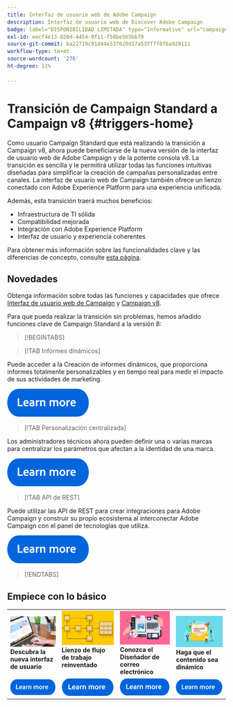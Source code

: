 ```yaml
---
title: Interfaz de usuario web de Adobe Campaign
description: Interfaz de usuario web de Discover Adobe Campaign
badge: label="DISPONIBILIDAD LIMITADA" type="Informative" url="campaign-standard-migration-home.md" tooltip="Restringido a usuarios migrados por el Campaign Standard"
exl-id: eecf4e13-820d-4454-9f11-f50be565bb79
source-git-commit: ba22719c91d44e537020d17a53ff7f8f6a929111
workflow-type: tm+mt
source-wordcount: '276'
ht-degree: 11%

---
```


# Transición de Campaign Standard a Campaign v8 {#triggers-home}

Como usuario Campaign Standard que está realizando la transición a Campaign v8, ahora puede beneficiarse de la nueva versión de la interfaz de usuario web de Adobe Campaign y de la potente consola v8. La transición es sencilla y le permitirá utilizar todas las funciones intuitivas diseñadas para simplificar la creación de campañas personalizadas entre canales. La interfaz de usuario web de Campaign también ofrece un lienzo conectado con Adobe Experience Platform para una experiencia unificada.

Además, esta transición traerá muchos beneficios:

* Infraestructura de TI sólida
* Compatibilidad mejorada
* Integración con Adobe Experience Platform
* Interfaz de usuario y experiencia coherentes

Para obtener más información sobre las funcionalidades clave y las diferencias de concepto, consulte [esta página](https://experienceleague.adobe.com/es/docs/campaign-web/v8/release-notes/acs-migration).

## Novedades

Obtenga información sobre todas las funciones y capacidades que ofrece [Interfaz de usuario web de Campaign](https://experienceleague.adobe.com/es/docs/campaign-web/v8/campaign-web-home) y [Campaign v8](https://experienceleague.adobe.com/es/docs/campaign/campaign-v8/campaign-home).

Para que pueda realizar la transición sin problemas, hemos añadido funciones clave de Campaign Standard a la versión 8:

>[!BEGINTABS]

>[!TAB Informes dinámicos]

Puede acceder a la Creación de informes dinámicos, que proporciona informes totalmente personalizables y en tiempo real para medir el impacto de sus actividades de marketing.

[![Imagen](assets/do-not-localize/learn-more-button.svg)](reporting/get-started-reporting.md)

>[!TAB Personalización centralizada]

Los administradores técnicos ahora pueden definir una o varias marcas para centralizar los parámetros que afectan a la identidad de una marca.

[![Imagen](assets/do-not-localize/learn-more-button.svg)](branding/branding-gs.md)

>[!TAB API de REST]

Puede utilizar las API de REST para crear integraciones para Adobe Campaign y construir su propio ecosistema al interconectar Adobe Campaign con el panel de tecnologías que utiliza.

[![image](assets/do-not-localize/learn-more-button.svg)](api/get-started-apis.md)

>[!ENDTABS]

## Empiece con lo básico

<table style="table-layout:fixed">
  <tr style="border: 0;">
    <td>
    <a href="https://experienceleague.adobe.com/en/docs/campaign-web/v8/start/user-interface"><img src="assets/do-not-localize/menu-ui.jpeg"></a>
    <div><strong>Descubra la nueva interfaz de usuario</strong><br/></div>
    </td>
    <td>
    <a href="https://experienceleague.adobe.com/en/docs/campaign-web/v8/wf/gs-workflows"><img src="assets/do-not-localize/menu-workflows.jpeg"></a>
    <div><strong>Lienzo de flujo de trabajo reinventado</strong><br/></div><br/>
    </td>
    <td>
    <a href="https://experienceleague.adobe.com/en/docs/campaign-web/v8/msg/email/content/start-design/get-started-email-designer"><img src="assets/do-not-localize/menu-email.png"></a>
    <div><strong>Conozca el Diseñador de correo electrónico</strong><br/>
    </div></td>
    <td>
    <a href="https://experienceleague.adobe.com/en/docs/campaign-web/v8/msg/dynamic-content/gs-personalization"><img src="assets/do-not-localize/menu-dynamic.png"></a>
    <div><strong>Haga que el contenido sea dinámico</strong><br/></div>
    </td>
  </tr>
  <tr style="border: 0;">
    <td align="center"><a href="https://experienceleague.adobe.com/en/docs/campaign-web/v8/start/user-interface"><img src="assets/do-not-localize/learn-more-button.svg"></a></td>
    <td align="center"><a href="https://experienceleague.adobe.com/en/docs/campaign-web/v8/wf/gs-workflows"><img src="assets/do-not-localize/learn-more-button.svg"></a></td>
    <td align="center"><a href="https://experienceleague.adobe.com/en/docs/campaign-web/v8/msg/email/content/start-design/get-started-email-designer"><img src="assets/do-not-localize/learn-more-button.svg"></a></td>
    <td align="center"><a href="https://experienceleague.adobe.com/en/docs/campaign-web/v8/msg/dynamic-content/gs-personalization"><img src="assets/do-not-localize/learn-more-button.svg"></a></td>
    </tr>
</table>
